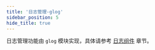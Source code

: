 ```yaml
---
title: '日志管理-glog'
sidebar_position: 5
hide_title: true
---
```


日志管理功能由 `glog` 模块实现，具体请参考 [日志组件](output/goframe-v2.5-md/核心组件/日志组件) 章节。